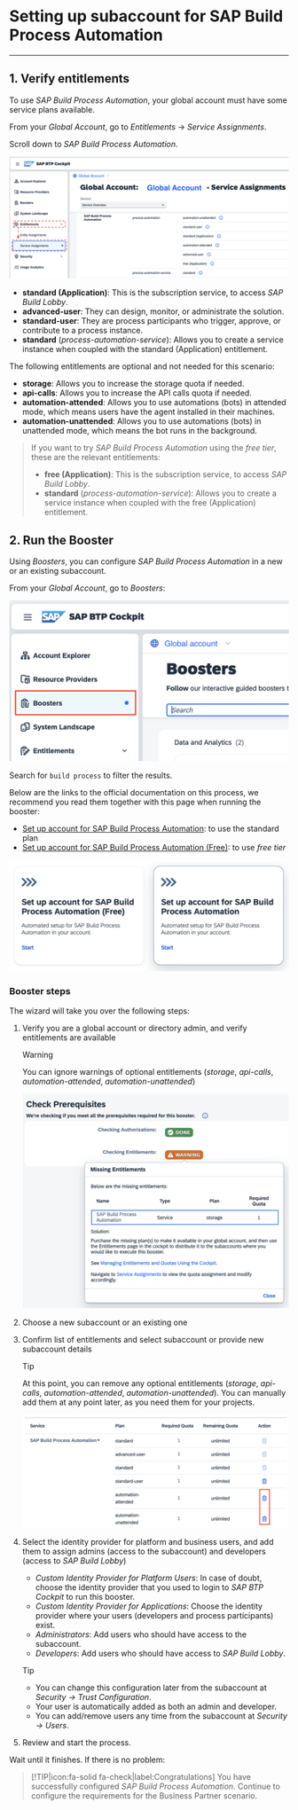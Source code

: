 <div class="draftWatermark"></div>

# Setting up subaccount for SAP Build Process Automation

---

## 1. Verify entitlements

To use _SAP Build Process Automation_, your global account must have some service plans available.

From your _Global Account_, go to _Entitlements_ -> _Service Assignments_. 

Scroll down to _SAP Build Process Automation_.


![service-plans](vx_images/374085129578843.png )
- **standard (Application)**: This is the subscription service, to access _SAP Build Lobby_.
- **advanced-user**: They can design, monitor, or administrate the solution.
- **standard-user**: They are process participants who trigger, approve, or contribute to a process instance.
- **standard** (_process-automation-service_): Allows you to create a service instance when coupled with the standard (Application) entitlement.

The following entitlements are optional and not needed for this scenario:

- **storage**: Allows you to increase the storage quota if needed.
- **api-calls**: Allows you to increase the API calls quota if needed.
- **automation-attended**: Allows you to use automations (bots) in attended mode, which means users have the agent installed in their machines.
- **automation-unattended**: Allows you to use automations (bots) in unattended mode, which means the bot runs in the background.


> If you want to try _SAP Build Process Automation_ using the _free tier_, these are the relevant entitlements:
> 
> - **free (Application)**: This is the subscription service, to access _SAP Build Lobby_.
> - **standard** (_process-automation-service_): Allows you to create a service instance when coupled with the free (Application) entitlement.
> 

## 2. Run the Booster

Using _Boosters_, you can configure _SAP Build Process Automation_ in a new or an existing subaccount. 

From your _Global Account_, go to _Boosters_:

![cockpit-boosters](vx_images/416864059291821.png )

Search for `build process` to filter the results.

Below are the links to the official documentation on this process, we recommend you read them together with this page when running the booster:

- [Set up account for SAP Build Process Automation](https://help.sap.com/docs/build-process-automation/sap-build-process-automation/subscribe-to-sap-build-process-automation-standard-plan?locale=en-US): to use the standard plan
- [Set up account for SAP Build Process Automation (Free)](https://help.sap.com/docs/build-process-automation/sap-build-process-automation/get-free-access-to-sap-build-process-automation?locale=en-US): to use _free tier_

![boosters](vx_images/552605234961597.png )

### Booster steps

The wizard will take you over the following steps:

1. Verify you are a global account or directory admin, and verify entitlements are available

    > [!WARNING]
    > You can ignore warnings of optional entitlements (_storage_, _api-calls_, _automation-attended_, _automation-unattended_)
    > 
    > 
    ![booster-warning-entitlement](vx_images/296744540379624.png )
2. Choose a new subaccount or an existing one
3. Confirm list of entitlements and select subaccount or provide new subaccount details

    > [!TIP]
    > At this point, you can remove any optional entitlements (_storage_, _api-calls_, _automation-attended_, _automation-unattended_). You can manually add them at any point later, as you need them for your projects.
    > 
    >
   ![booster-entitlements](vx_images/16453431896361.png )
4. Select the identity provider for platform and business users, and add them to assign admins (access to the subaccount) and developers (access to _SAP Build Lobby_)

    - _Custom Identity Provider for Platform Users_: In case of doubt, choose the identity provider that you used to login to _SAP BTP Cockpit_ to run this booster.
    - _Custom Identity Provider for Applications_: Choose the identity provider where your users (developers and process participants) exist.
    - _Administrators_: Add users who should have access to the subaccount.
    - _Developers_: Add users who should have access to _SAP Build Lobby_.

    > [!TIP]
    > - You can change this configuration later from the subaccount at _Security -> Trust Configuration_.
    > - Your user is automatically added as both an admin and developer.
    > - You can add/remove users any time from the subaccount at _Security -> Users_.
5. Review and start the process.

Wait until it finishes. If there is no problem:

> [!TIP|icon:fa-solid fa-check|label:Congratulations]
> You have successfully configured _SAP Build Process Automation_. Continue to configure the requirements for the Business Partner scenario.
